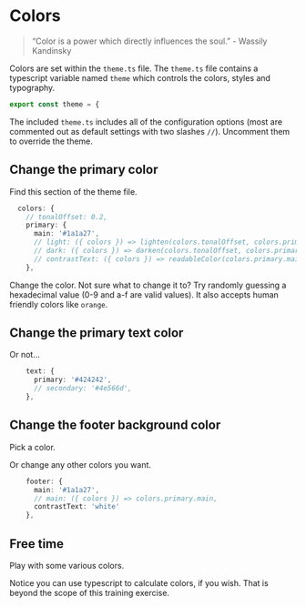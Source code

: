 # Colors

> “Color is a power which directly influences the soul.” - Wassily Kandinsky

Colors are set within the `theme.ts` file.
The `theme.ts` file contains a typescript variable named `theme` which controls the colors, styles and typography.

```ts
export const theme = {
```

The included `theme.ts` includes all of the configuration options (most are commented out as default settings with two slashes `//`).
Uncomment them to override the theme.


## Change the primary color

Find this section of the theme file.


```ts
  colors: {
    // tonalOffset: 0.2,
    primary: {
      main: '#1a1a27',
      // light: ({ colors }) => lighten(colors.tonalOffset, colors.primary.main),
      // dark: ({ colors }) => darken(colors.tonalOffset, colors.primary.main),
      // contrastText: ({ colors }) => readableColor(colors.primary.main),
    },
```

Change the color.
Not sure what to change it to?
Try randomly guessing a hexadecimal value (0-9 and a-f are valid values).
It also accepts human friendly colors like `orange`.

## Change the primary text color

Or not...

```ts
    text: {
      primary: '#424242',
      // secondary: '#4e566d',
    },
```

## Change the footer background color

Pick a color.

Or change any other colors you want.

```ts
    footer: {
      main: '#1a1a27',
      // main: ({ colors }) => colors.primary.main,
      contrastText: 'white'
    },
```

## Free time

Play with some various colors.

Notice you can use typescript to calculate colors, if you wish.
That is beyond the scope of this training exercise.
